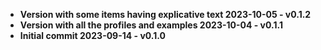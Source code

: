 - <b>Version with some items having explicative text<b> 2023-10-05 - v0.1.2
- <b>Version with all the profiles and examples<b> 2023-10-04 - v0.1.1
- <b>Initial commit<b> 2023-09-14 - v0.1.0